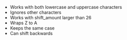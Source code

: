 - Works with both lowercase and uppercase characters
- Ignores other characters
- Works with shift_amount larger than 26
- Wraps Z to A
- Keeps the same case
- Can shift backwards